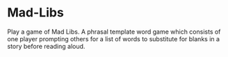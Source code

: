 # Mad-Libs
Play a game of Mad Libs. A phrasal template word game which consists of one player prompting others for a list of words to substitute for blanks in a story before reading aloud.
